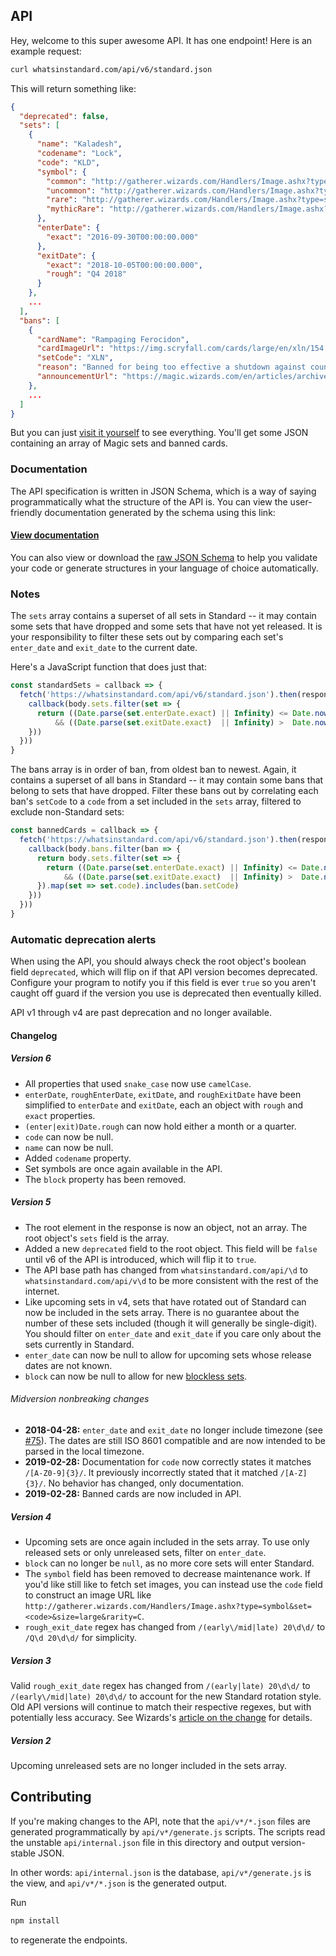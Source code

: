 ## API
Hey, welcome to this super awesome API. It has one endpoint! Here is an example request:

```sh
curl whatsinstandard.com/api/v6/standard.json
```

This will return something like:

```json
{
  "deprecated": false,
  "sets": [
    {
      "name": "Kaladesh",
      "codename": "Lock",
      "code": "KLD",
      "symbol": {
        "common": "http://gatherer.wizards.com/Handlers/Image.ashx?type=symbol&size=large&rarity=C&set=KLD",
        "uncommon": "http://gatherer.wizards.com/Handlers/Image.ashx?type=symbol&size=large&rarity=U&set=KLD",
        "rare": "http://gatherer.wizards.com/Handlers/Image.ashx?type=symbol&size=large&rarity=R&set=KLD",
        "mythicRare": "http://gatherer.wizards.com/Handlers/Image.ashx?type=symbol&size=large&rarity=M&set=KLD"
      },
      "enterDate": {
        "exact": "2016-09-30T00:00:00.000"
      },
      "exitDate": {
        "exact": "2018-10-05T00:00:00.000",
        "rough": "Q4 2018"
      }
    },
    ...
  ],
  "bans": [
    {
      "cardName": "Rampaging Ferocidon",
      "cardImageUrl": "https://img.scryfall.com/cards/large/en/xln/154.jpg?1527429722",
      "setCode": "XLN",
      "reason": "Banned for being too effective a shutdown against counters to aggressive red (filling the board with small creatures and gaining life).",
      "announcementUrl": "https://magic.wizards.com/en/articles/archive/news/january-15-2018-banned-and-restricted-announcement-2018-01-15"
    },
    ...
  ]
}
```

But you can just [visit it yourself][1] to see everything. You'll get some JSON containing an array of Magic sets and
banned cards.

[1]: https://whatsinstandard.com/api/v6/standard.json

### Documentation
The API specification is written in JSON Schema, which is a way of saying programmatically what the structure of the API
is. You can view the user-friendly documentation generated by the schema using this link:

#### [View documentation][2]

You can also view or download the [raw JSON Schema][3] to help you validate your code or generate structures in your
language of choice automatically.

[2]: http://lbovet.github.io/docson/index.html#https://raw.githubusercontent.com/glacials/whatsinstandard/master/api/v6/schema.json
[3]: https://raw.githubusercontent.com/glacials/whatsinstandard/master/api/v6/schema.json

### Notes
The `sets` array contains a superset of all sets in Standard -- it may contain some sets that have dropped and some sets
that have not yet released. It is your responsibility to filter these sets out by comparing each set's `enter_date` and
`exit_date` to the current date.

Here's a JavaScript function that does just that:
```javascript
const standardSets = callback => {
  fetch('https://whatsinstandard.com/api/v6/standard.json').then(response => response.json().then(body => {
    callback(body.sets.filter(set => {
      return ((Date.parse(set.enterDate.exact) || Infinity) <= Date.now())
          && ((Date.parse(set.exitDate.exact)  || Infinity) >  Date.now())
    }))
  }))
}
```

The bans array is in order of ban, from oldest ban to newest. Again, it contains a superset of all bans in Standard --
it may contain some bans that belong to sets that have dropped. Filter these bans out by correlating each ban's
`setCode` to a `code` from a set included in the `sets` array, filtered to exclude non-Standard sets:
```javascript
const bannedCards = callback => {
  fetch('https://whatsinstandard.com/api/v6/standard.json').then(response => response.json().then(body => {
    callback(body.bans.filter(ban => {
      return body.sets.filter(set => {
        return ((Date.parse(set.enterDate.exact) || Infinity) <= Date.now())
            && ((Date.parse(set.exitDate.exact)  || Infinity) >  Date.now())
      }).map(set => set.code).includes(ban.setCode)
    }))
  }))
}
```

### Automatic deprecation alerts
When using the API, you should always check the root object's boolean field `deprecated`, which will flip on if that API
version becomes deprecated. Configure your program to notify you if this field is ever `true` so you aren't caught off
guard if the version you use is deprecated then eventually killed.

API v1 through v4 are past deprecation and no longer available.

#### Changelog

##### Version 6
* All properties that used `snake_case` now use `camelCase`.
* `enterDate`, `roughEnterDate`, `exitDate`, and `roughExitDate` have been simplified to `enterDate` and `exitDate`,
  each an object with `rough` and `exact` properties.
* `(enter|exit)Date.rough` can now hold either a month or a quarter.
* `code` can now be null.
* `name` can now be null.
* Added `codename` property.
* Set symbols are once again available in the API.
* The `block` property has been removed.

##### Version 5
* The root element in the response is now an object, not an array. The root object's `sets` field is the array.
* Added a new `deprecated` field to the root object. This field will be `false` until v6 of the API is introduced, which
  will flip it to `true`.
* The API base path has changed from `whatsinstandard.com/api/\d` to `whatsinstandard.com/api/v\d` to be more consistent
  with the rest of the internet.
* Like upcoming sets in v4, sets that have rotated out of Standard can now be included in the sets array. There is no
  guarantee about the number of these sets included (though it will generally be single-digit). You should filter on
  `enter_date` and `exit_date` if you care only about the sets currently in Standard.
* `enter_date` can now be null to allow for upcoming sets whose release dates are not known.
* `block` can now be null to allow for new [blockless sets][2].
###### Midversion nonbreaking changes
* **2018-04-28:** `enter_date` and `exit_date` no longer include timezone (see [#75][3]). The dates are still ISO 8601
  compatible and are now intended to be parsed in the local timezone.
* **2019-02-28:** Documentation for `code` now correctly states it matches `/[A-Z0-9]{3}/`. It previously incorrectly
  stated that it matched `/[A-Z]{3}/`. No behavior has changed, only documentation.
* **2019-02-28:** Banned cards are now included in API.

[2]: https://magic.wizards.com/en/articles/archive/making-magic/metamorphosis-2-0-2017-06-12
[3]: https://github.com/glacials/whatsinstandard/issues/75

##### Version 4
* Upcoming sets are once again included in the sets array. To use only released sets or only unreleased sets, filter on
  `enter_date`.
* `block` can no longer be `null`, as no more core sets will enter Standard.
* The `symbol` field has been removed to decrease maintenance work. If you'd like still like to fetch set images, you
  can instead use the `code` field to construct an image URL like
  `http://gatherer.wizards.com/Handlers/Image.ashx?type=symbol&set=<code>&size=large&rarity=C`.
* `rough_exit_date` regex has changed from `/(early\/mid|late) 20\d\d/` to `/Q\d 20\d\d/` for simplicity.

##### Version 3
Valid `rough_exit_date` regex has changed from `/(early|late) 20\d\d/` to `/(early\/mid|late) 20\d\d/` to account for
the new Standard rotation style. Old API versions will continue to match their respective regexes, but with potentially
less accuracy. See Wizards's [article on the change][3] for details.

[4]: https://magic.wizards.com/en/articles/archive/mm/metamorphosis

##### Version 2
Upcoming unreleased sets are no longer included in the sets array.

## Contributing
If you're making changes to the API, note that the `api/v*/*.json` files are generated programmatically by
`api/v*/generate.js` scripts. The scripts read the unstable `api/internal.json` file in this directory and output
version-stable JSON.

In other words: `api/internal.json` is the database, `api/v*/generate.js` is the view, and `api/v*/*.json` is the
generated output.

Run
```sh
npm install
```
to regenerate the endpoints.
